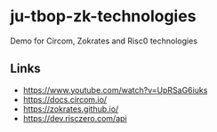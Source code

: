 # ju-tbop-zk-technologies

Demo for Circom, Zokrates and Risc0 technologies

## Links

- https://www.youtube.com/watch?v=UpRSaG6iuks
- https://docs.circom.io/
- https://zokrates.github.io/
- https://dev.risczero.com/api
